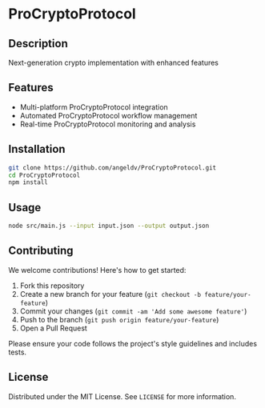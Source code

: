 # ProCryptoProtocol

## Description

Next-generation crypto implementation with enhanced features

## Features

- Multi-platform ProCryptoProtocol integration
- Automated ProCryptoProtocol workflow management
- Real-time ProCryptoProtocol monitoring and analysis
## Installation

```bash
git clone https://github.com/angeldv/ProCryptoProtocol.git
cd ProCryptoProtocol
npm install
```

## Usage

```bash
node src/main.js --input input.json --output output.json
```

## Contributing

We welcome contributions! Here's how to get started:

1. Fork this repository
2. Create a new branch for your feature (`git checkout -b feature/your-feature`)
3. Commit your changes (`git commit -am 'Add some awesome feature'`)
4. Push to the branch (`git push origin feature/your-feature`)
5. Open a Pull Request

Please ensure your code follows the project's style guidelines and includes tests.

## License

Distributed under the MIT License. See `LICENSE` for more information.

